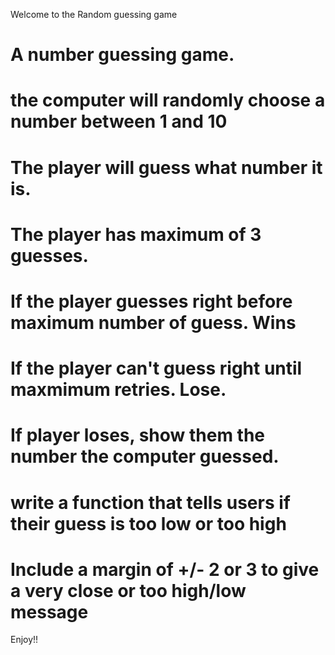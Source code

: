 Welcome to the Random guessing game
# A number guessing game.
# the computer will randomly choose a number between 1 and 10
# The player will guess what number it is.
# The player has maximum of 3 guesses.
# If the player guesses right before maximum number of guess. Wins
# If the player can't guess right until maxmimum retries. Lose.
# If player loses, show them the number the computer guessed.
# write a function that tells users if their guess is too low or too high
# Include a margin of +/- 2 or 3 to give a very close or too high/low message
Enjoy!!
